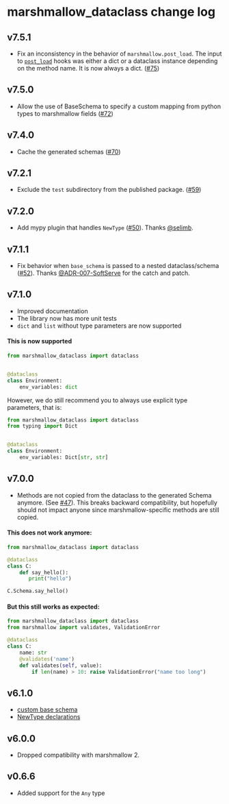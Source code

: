 # marshmallow_dataclass change log

## v7.5.1
 - Fix an inconsistency in the behavior of `marshmallow.post_load`.
   The input to [`post_load`](https://marshmallow.readthedocs.io/en/stable/extending.html)
   hooks was either a dict or a dataclass instance depending on the method name.
   It is now always a dict.
   ([#75](https://github.com/lovasoa/marshmallow_dataclass/issues/75))

## v7.5.0
 - Allow the use of BaseSchema to specify a custom mapping from python types to marshmallow fields
   ([#72](https://github.com/lovasoa/marshmallow_dataclass/pull/72))

## v7.4.0
 - Cache the generated schemas
   ([#70](https://github.com/lovasoa/marshmallow_dataclass/pull/70))

## v7.2.1
 - Exclude the `test` subdirectory from the published package.
   ([#59](https://github.com/lovasoa/marshmallow_dataclass/pull/59))

## v7.2.0
 - Add mypy plugin that handles `NewType`
   ([#50](https://github.com/lovasoa/marshmallow_dataclass/issues/50)).
   Thanks [@selimb](https://github.com/selimb).

## v7.1.1
 - Fix behavior when `base_schema` is passed to a nested dataclass/schema
   ([#52](https://github.com/lovasoa/marshmallow_dataclass/issues/52)).
   Thanks [@ADR-007-SoftServe](https://github.com/ADR-007-SoftServe)
   for the catch and patch.

## v7.1.0
 - Improved documentation
 - The library now has more unit tests
 - `dict` and `list` without type parameters are now supported

#### This is now supported
```python
from marshmallow_dataclass import dataclass


@dataclass
class Environment:
    env_variables: dict
```

However, we do still recommend you
to always use explicit type parameters, that is:

```python
from marshmallow_dataclass import dataclass
from typing import Dict


@dataclass
class Environment:
    env_variables: Dict[str, str]
```

## v7.0.0
 - Methods are not copied from the dataclass to the generated Schema anymore. (See [#47](https://github.com/lovasoa/marshmallow_dataclass/issues/47)).
   This breaks backward compatibility, but hopefully should not impact anyone since marshmallow-specific methods are still copied.
#### This does not work anymore:
```py
from marshmallow_dataclass import dataclass

@dataclass
class C:
    def say_hello():
       print("hello")

C.Schema.say_hello()
```

#### But this still works as expected:
```py
from marshmallow_dataclass import dataclass
from marshmallow import validates, ValidationError

@dataclass
class C:
    name: str
    @validates('name')
    def validates(self, value):
        if len(name) > 10: raise ValidationError("name too long")
```

## v6.1.0
 - [custom base schema](https://github.com/lovasoa/marshmallow_dataclass#customizing-the-base-schema)
 - [NewType declarations](https://github.com/lovasoa/marshmallow_dataclass#custom-newtype-declarations)
 
## v6.0.0
 - Dropped compatibility with marshmallow 2.

## v0.6.6
 - Added support for the `Any` type
